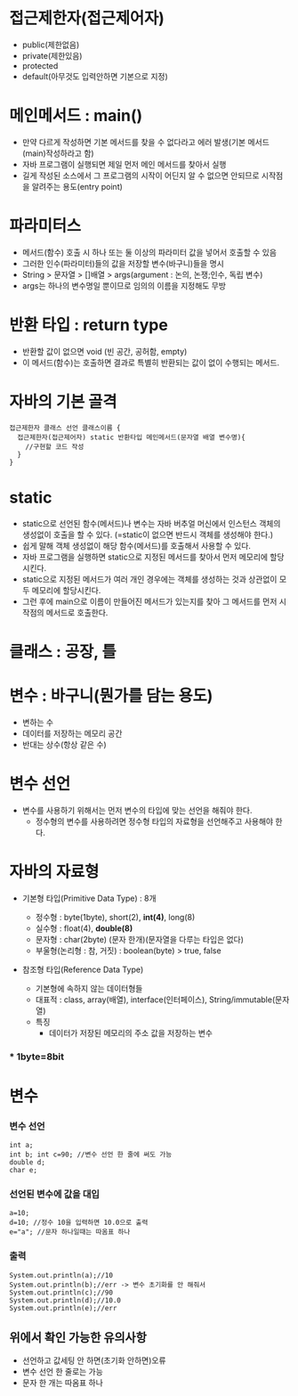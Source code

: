 # 접근제한자(접근제어자)

- public(제한없음)
- private(제한있음)
- protected
- default(아무것도 입력안하면 기본으로 지정)

# 메인메서드 : main()

- 만약 다르게 작성하면 기본 메서드를 찾을 수 없다라고 에러 발생(기본 메서드(main)작성하라고 함)
- 자바 프로그램이 실행되면 제일 먼저 메인 메서드를 찾아서 실행
- 길게 작성된 소스에서 그 프로그램의 시작이 어딘지 알 수 없으면 안되므로 시작점을 알려주는 용도(entry point)

# 파라미터스

- 메서드(함수) 호출 시 하나 또는 둘 이상의 파라미터 값을 넣어서 호출할 수 있음
- 그러한 인수(파라미터)들의 값을 저장할 변수(바구니)들을 명시
- String > 문자열 > []배열 > args(argument : 논의, 논쟁;인수, 독립 변수)
- args는 하나의 변수명일 뿐이므로 임의의 이름을 지정해도 무방

# 반환 타입 : return type

- 반환할 값이 없으면 void (빈 공간, 공허함, empty)
- 이 메서드(함수)는 호출하면 결과로 특별히 반환되는 값이 없이 수행되는 메서드.

# 자바의 기본 골격

```
접근제한자 클래스 선언 클래스이름 {
  접근제한자(접근제어자) static 반환타입 메인메서드(문자열 배열 변수명){
    //구현할 코드 작성
  }
}
```

# static

- static으로 선언된 함수(메서드)나 변수는 자바 버추얼 머신에서 인스턴스 객체의 생성없이 호출을 할 수 있다. (=static이 없으면 반드시 객체를 생성해야 한다.)
- 쉽게 말해 객체 생성없이 해당 함수(메서드)를 호출해서 사용할 수 있다.
- 자바 프로그램을 실행하면 static으로 지정된 메서드를 찾아서 먼저 메모리에 할당시킨다.
- static으로 지정된 메서드가 여러 개인 경우에는 객체를 생성하는 것과 상관없이 모두 메모리에 할당시킨다.
- 그런 후에 main으로 이름이 만들어진 메서드가 있는지를 찾아 그 메서드를 먼저 시작점의 메서드로 호출한다.

# 클래스 : 공장, 틀

# 변수 : 바구니(뭔가를 담는 용도)

- 변하는 수
- 데이터를 저장하는 메모리 공간
- 반대는 상수(항상 같은 수)

# 변수 선언

- 변수를 사용하기 위해서는 먼저 변수의 타입에 맞는 선언을 해줘야 한다.
  - 정수형의 변수를 사용하려면 정수형 타입의 자료형을 선언해주고 사용해야 한다.

# 자바의 자료형

- 기본형 타입(Primitive Data Type) : 8개

  - 정수형 : byte(1byte), short(2), **int(4)**, long(8)
  - 실수형 : float(4), **double(8)**
  - 문자형 : char(2byte) (문자 한개)(문자열을 다루는 타입은 없다)
  - 부울형(논리형 : 참, 거짓) : boolean(byte) > true, false

- 참조형 타입(Reference Data Type)
  - 기본형에 속하지 않는 데이터형들
  - 대표적 : class, array(배열), interface(인터페이스), String/immutable(문자열)
  - 특징
    - 데이터가 저장된 메모리의 주소 값을 저장하는 변수

### \* 1byte=8bit

# 변수

### 변수 선언

```
int a;
int b; int c=90; //변수 선언 한 줄에 써도 가능
double d;
char e;
```

### 선언된 변수에 값을 대입

```
a=10;
d=10; //정수 10을 입력하면 10.0으로 출력
e="a"; //문자 하나일때는 따옴표 하나
```

### 출력

```
System.out.println(a);//10
System.out.println(b);//err -> 변수 초기화를 안 해줘서
System.out.println(c);//90
System.out.println(d);//10.0
System.out.println(e);//err
```

## 위에서 확인 가능한 유의사항

- 선언하고 값세팅 안 하면(초기화 안하면)오류
- 변수 선언 한 줄로는 가능
- 문자 한 개는 따옴표 하나
